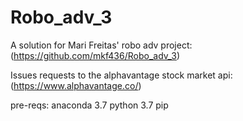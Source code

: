 # Robo_adv_3

A solution for Mari Freitas' robo adv project: (https://github.com/mkf436/Robo_adv_3)

Issues requests to the alphavantage stock market api: (https://www.alphavantage.co/)


pre-reqs:
anaconda 3.7
python 3.7
pip

